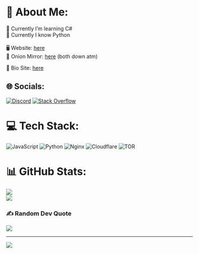 # 💫 About Me:
🔭 Currently I’m learning C#<br>🌱 Currently I know Python<br><br>🖥️ Website: [here](https://lemons.fun)<br>🧅 Onion Mirror: [here](http://jwauad2m3wahtb63kcv2jexq6ovnwtl3nvm67msxzydjip2l77eie7id.onion)
(both down atm)

🪪 Bio Site: [here](https://fbi.vin)


## 🌐 Socials:
[![Discord](https://img.shields.io/badge/Discord-%237289DA.svg?logo=discord&logoColor=white)](https://discord.com/users/1126936983369957457) [![Stack Overflow](https://img.shields.io/badge/-Stackoverflow-FE7A16?logo=stack-overflow&logoColor=white)](https://stackoverflow.com/users/24712222) 

# 💻 Tech Stack:
![JavaScript](https://img.shields.io/badge/javascript-%23323330.svg?style=for-the-badge&logo=javascript&logoColor=%23F7DF1E) ![Python](https://img.shields.io/badge/python-3670A0?style=for-the-badge&logo=python&logoColor=ffdd54) ![Nginx](https://img.shields.io/badge/nginx-%23009639.svg?style=for-the-badge&logo=nginx&logoColor=white) ![Cloudflare](https://img.shields.io/badge/Cloudflare-F38020?style=for-the-badge&logo=Cloudflare&logoColor=white) ![TOR](https://img.shields.io/badge/tor-%237E4798.svg?style=for-the-badge&logo=tor-project&logoColor=white)
# 📊 GitHub Stats:
![](https://github-readme-streak-stats.herokuapp.com/?user=0xlemons&theme=tokyonight&hide_border=true)<br/>
![](https://github-readme-stats.vercel.app/api/top-langs/?username=0xlemons&theme=tokyonight&hide_border=true&include_all_commits=false&count_private=false&layout=compact)

### ✍️ Random Dev Quote
![](https://quotes-github-readme.vercel.app/api?type=vetical&theme=tokyonight)

---
[![](https://visitcount.itsvg.in/api?id=0xlemons&icon=2&color=0)](https://visitcount.itsvg.in)

<!-- Proudly created with GPRM ( https://gprm.itsvg.in ) -->
